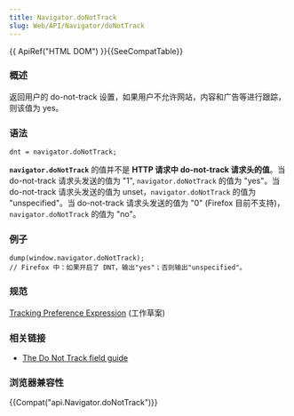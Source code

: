 ```yaml
---
title: Navigator.doNotTrack
slug: Web/API/Navigator/doNotTrack
---
```

{{ ApiRef("HTML DOM") }}{{SeeCompatTable}}

### 概述

返回用户的 do-not-track 设置，如果用户不允许网站，内容和广告等进行跟踪，则该值为 yes。

### 语法

```plain
dnt = navigator.doNotTrack;
```

**`navigator.doNotTrack`** 的值并不是 **HTTP 请求中 do-not-track 请求头的值**。当 do-not-track 请求头发送的值为 "1", `navigator.doNotTrack` 的值为 "yes"。当 do-not-track 请求头发送的值为 unset，`navigator.doNotTrack` 的值为 "unspecified"。当 do-not-track 请求头发送的值为 "0" (Firefox 目前不支持)，`navigator.doNotTrack` 的值为 "no"。

### 例子

```plain
dump(window.navigator.doNotTrack);
// Firefox 中：如果开启了 DNT，输出"yes"；否则输出"unspecified"。
```

### 规范

[Tracking Preference Expression](http://www.w3.org/TR/tracking-dnt/) (工作草案)

### 相关链接

- [The Do Not Track field guide](/zh-cn/The_Do_Not_Track_Field_Guide)

### 浏览器兼容性

{{Compat("api.Navigator.doNotTrack")}}

